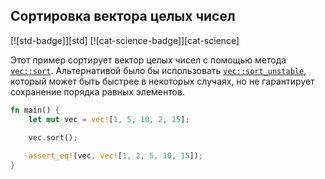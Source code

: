 ## Сортировка вектора целых чисел

[![std-badge]][std] [![cat-science-badge]][cat-science]

Этот пример сортирует вектор целых чисел с помощью метода [`vec::sort`]. Альтернативой было бы использовать  [`vec::sort_unstable`], который может быть быстрее в некоторых случаях, но не гарантирует сохранение порядка равных элементов.

```rust
fn main() {
    let mut vec = vec![1, 5, 10, 2, 15];
    
    vec.sort();

    assert_eq!(vec, vec![1, 2, 5, 10, 15]);
}
```


[`vec::sort`]: https://doc.rust-lang.org/std/vec/struct.Vec.html#method.sort
[`vec::sort_unstable`]: https://doc.rust-lang.org/std/vec/struct.Vec.html#method.sort_unstable